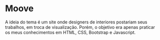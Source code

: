 # Moove
 A ideia do tema é um site onde designers de interiores postariam seus trabalhos, em troca de visualização. Porém, o objetivo era apenas praticar os meus conhecimentos em HTML, CSS, Bootstrap e Javascript.
